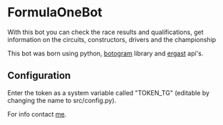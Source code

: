# FormulaOneBot
With this bot you can check the race results and qualifications, get information on the circuits, constructors, drivers and the championship

This bot was born using python, [botogram](https://botogram.dev/) library and [ergast](http://ergast.com/mrd) api's. 

## Configuration
Enter the token as a system variable called "TOKEN_TG" (editable by changing the name to src/config.py). 

For info contact [me](https://t.me/ch3p4ll3).
